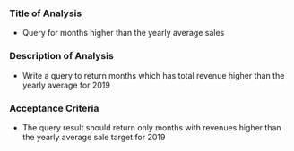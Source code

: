 ### **Title of Analysis**

- Query for months higher than the yearly average sales

### **Description of Analysis**

- Write a query to return months which has total revenue higher than the yearly average for 2019

### **Acceptance Criteria**

- The query result should return only months with revenues higher than the yearly average sale target for 2019
